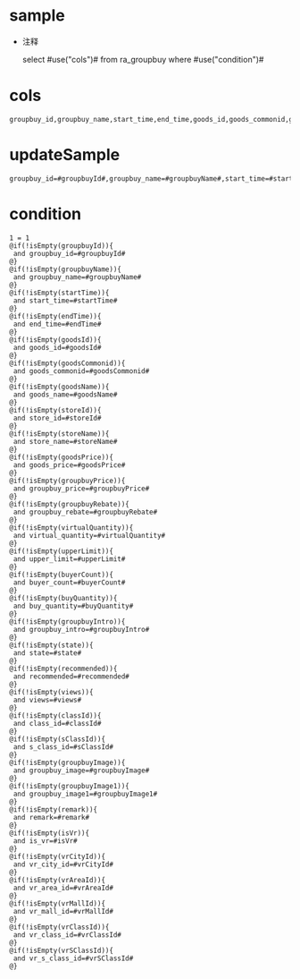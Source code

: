 sample
===
* 注释

	select #use("cols")# from ra_groupbuy  where  #use("condition")#

cols
===
	groupbuy_id,groupbuy_name,start_time,end_time,goods_id,goods_commonid,goods_name,store_id,store_name,goods_price,groupbuy_price,groupbuy_rebate,virtual_quantity,upper_limit,buyer_count,buy_quantity,groupbuy_intro,state,recommended,views,class_id,s_class_id,groupbuy_image,groupbuy_image1,remark,is_vr,vr_city_id,vr_area_id,vr_mall_id,vr_class_id,vr_s_class_id

updateSample
===
	
	groupbuy_id=#groupbuyId#,groupbuy_name=#groupbuyName#,start_time=#startTime#,end_time=#endTime#,goods_id=#goodsId#,goods_commonid=#goodsCommonid#,goods_name=#goodsName#,store_id=#storeId#,store_name=#storeName#,goods_price=#goodsPrice#,groupbuy_price=#groupbuyPrice#,groupbuy_rebate=#groupbuyRebate#,virtual_quantity=#virtualQuantity#,upper_limit=#upperLimit#,buyer_count=#buyerCount#,buy_quantity=#buyQuantity#,groupbuy_intro=#groupbuyIntro#,state=#state#,recommended=#recommended#,views=#views#,class_id=#classId#,s_class_id=#sClassId#,groupbuy_image=#groupbuyImage#,groupbuy_image1=#groupbuyImage1#,remark=#remark#,is_vr=#isVr#,vr_city_id=#vrCityId#,vr_area_id=#vrAreaId#,vr_mall_id=#vrMallId#,vr_class_id=#vrClassId#,vr_s_class_id=#vrSClassId#

condition
===

	1 = 1  
	@if(!isEmpty(groupbuyId)){
	 and groupbuy_id=#groupbuyId#
	@}
	@if(!isEmpty(groupbuyName)){
	 and groupbuy_name=#groupbuyName#
	@}
	@if(!isEmpty(startTime)){
	 and start_time=#startTime#
	@}
	@if(!isEmpty(endTime)){
	 and end_time=#endTime#
	@}
	@if(!isEmpty(goodsId)){
	 and goods_id=#goodsId#
	@}
	@if(!isEmpty(goodsCommonid)){
	 and goods_commonid=#goodsCommonid#
	@}
	@if(!isEmpty(goodsName)){
	 and goods_name=#goodsName#
	@}
	@if(!isEmpty(storeId)){
	 and store_id=#storeId#
	@}
	@if(!isEmpty(storeName)){
	 and store_name=#storeName#
	@}
	@if(!isEmpty(goodsPrice)){
	 and goods_price=#goodsPrice#
	@}
	@if(!isEmpty(groupbuyPrice)){
	 and groupbuy_price=#groupbuyPrice#
	@}
	@if(!isEmpty(groupbuyRebate)){
	 and groupbuy_rebate=#groupbuyRebate#
	@}
	@if(!isEmpty(virtualQuantity)){
	 and virtual_quantity=#virtualQuantity#
	@}
	@if(!isEmpty(upperLimit)){
	 and upper_limit=#upperLimit#
	@}
	@if(!isEmpty(buyerCount)){
	 and buyer_count=#buyerCount#
	@}
	@if(!isEmpty(buyQuantity)){
	 and buy_quantity=#buyQuantity#
	@}
	@if(!isEmpty(groupbuyIntro)){
	 and groupbuy_intro=#groupbuyIntro#
	@}
	@if(!isEmpty(state)){
	 and state=#state#
	@}
	@if(!isEmpty(recommended)){
	 and recommended=#recommended#
	@}
	@if(!isEmpty(views)){
	 and views=#views#
	@}
	@if(!isEmpty(classId)){
	 and class_id=#classId#
	@}
	@if(!isEmpty(sClassId)){
	 and s_class_id=#sClassId#
	@}
	@if(!isEmpty(groupbuyImage)){
	 and groupbuy_image=#groupbuyImage#
	@}
	@if(!isEmpty(groupbuyImage1)){
	 and groupbuy_image1=#groupbuyImage1#
	@}
	@if(!isEmpty(remark)){
	 and remark=#remark#
	@}
	@if(!isEmpty(isVr)){
	 and is_vr=#isVr#
	@}
	@if(!isEmpty(vrCityId)){
	 and vr_city_id=#vrCityId#
	@}
	@if(!isEmpty(vrAreaId)){
	 and vr_area_id=#vrAreaId#
	@}
	@if(!isEmpty(vrMallId)){
	 and vr_mall_id=#vrMallId#
	@}
	@if(!isEmpty(vrClassId)){
	 and vr_class_id=#vrClassId#
	@}
	@if(!isEmpty(vrSClassId)){
	 and vr_s_class_id=#vrSClassId#
	@}
	
	